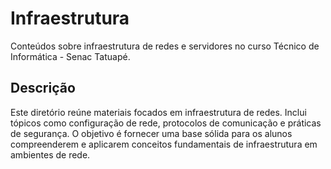 # Infraestrutura

Conteúdos sobre infraestrutura de redes e servidores no curso Técnico de Informática - Senac Tatuapé.

## Descrição

Este diretório reúne materiais focados em infraestrutura de redes. Inclui tópicos como configuração de rede, protocolos de comunicação e práticas de segurança. O objetivo é fornecer uma base sólida para os alunos compreenderem e aplicarem conceitos fundamentais de infraestrutura em ambientes de rede.
